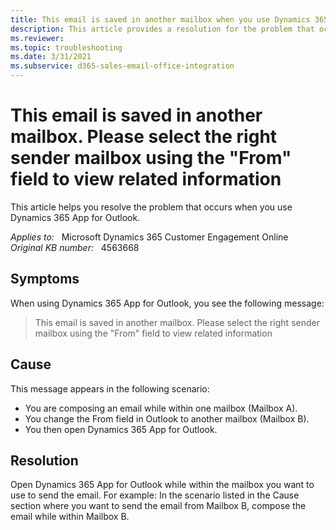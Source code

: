 ```yaml
---
title: This email is saved in another mailbox when you use Dynamics 365 App for Outlook
description: This article provides a resolution for the problem that occurs when you use Dynamics 365 App for Outlook.
ms.reviewer: 
ms.topic: troubleshooting
ms.date: 3/31/2021
ms.subservice: d365-sales-email-office-integration
---
```

# This email is saved in another mailbox. Please select the right sender mailbox using the "From" field to view related information

This article helps you resolve the problem that occurs when you use Dynamics 365 App for Outlook.

_Applies to:_ &nbsp; Microsoft Dynamics 365 Customer Engagement Online  
_Original KB number:_ &nbsp; 4563668

## Symptoms

When using Dynamics 365 App for Outlook, you see the following message:

> This email is saved in another mailbox. Please select the right sender mailbox using the "From" field to view related information

## Cause

This message appears in the following scenario:

- You are composing an email while within one mailbox (Mailbox A).
- You change the From field in Outlook to another mailbox (Mailbox B).
- You then open Dynamics 365 App for Outlook.

## Resolution

Open Dynamics 365 App for Outlook while within the mailbox you want to use to send the email. For example: In the scenario listed in the Cause section where you want to send the email from Mailbox B, compose the email while within Mailbox B.
